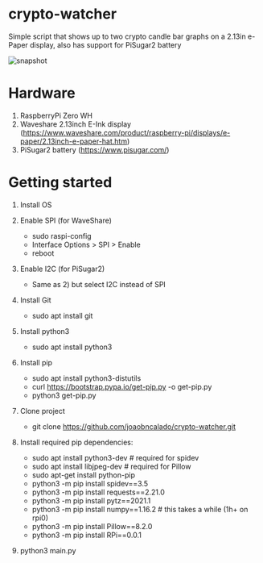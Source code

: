 # crypto-watcher

Simple script that shows up to two crypto candle bar graphs on a 2.13in e-Paper display, also has support for PiSugar2 battery

![snapshot](https://user-images.githubusercontent.com/12883662/115999283-185f7380-a5e3-11eb-9685-bb80fef58d10.jpg)


# Hardware
1. RaspberryPi Zero WH
2. Waveshare 2.13inch E-Ink display (https://www.waveshare.com/product/raspberry-pi/displays/e-paper/2.13inch-e-paper-hat.htm)
3. PiSugar2 battery (https://www.pisugar.com/)

# Getting started
1. Install OS
2. Enable SPI (for WaveShare)
    - sudo raspi-config
    - Interface Options > SPI > Enable
    - reboot

3. Enable I2C (for PiSugar2)
    - Same as 2) but select I2C instead of SPI
4. Install Git
    - sudo apt install git
5. Install python3
    - sudo apt install python3
6. Install pip
    - sudo apt install python3-distutils
    - curl https://bootstrap.pypa.io/get-pip.py -o get-pip.py
    - python3 get-pip.py
7. Clone project
    - git clone https://github.com/joaobncalado/crypto-watcher.git
8. Install required pip dependencies:
    - sudo apt install python3-dev # required for spidev
    - sudo apt install libjpeg-dev # required for Pillow
    - sudo apt-get install python-pip
    - python3 -m pip install spidev==3.5
    - python3 -m pip install requests==2.21.0
    - python3 -m pip install pytz==2021.1
    - python3 -m pip install numpy==1.16.2 # this takes a while (1h+ on rpi0)
    - python3 -m pip install Pillow==8.2.0
    - python3 -m pip install RPi==0.0.1
9. python3 main.py
